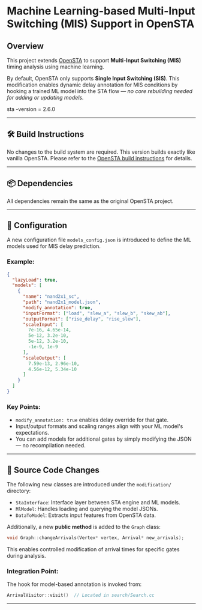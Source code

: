 # Machine Learning-based Multi-Input Switching (MIS) Support in OpenSTA

## Overview

This project extends [OpenSTA](https://github.com/The-OpenROAD-Project/OpenSTA) to support **Multi-Input Switching (MIS)** timing analysis using machine learning. 

By default, OpenSTA only supports **Single Input Switching (SIS)**. This modification enables dynamic delay annotation for MIS conditions by hooking a trained ML model into the STA flow — *no core rebuilding needed for adding or updating models.*


sta -version = 2.6.0

---

## 🛠️ Build Instructions

No changes to the build system are required. This version builds exactly like vanilla OpenSTA. Please refer to the [OpenSTA build instructions](https://github.com/The-OpenROAD-Project/OpenSTA#build-instructions) for details.

---

## 📦 Dependencies

All dependencies remain the same as the original OpenSTA project.

---

## 🔧 Configuration

A new configuration file `models_config.json` is introduced to define the ML models used for MIS delay prediction.

### Example:

```json
{
  "lazyLoad": true,
  "models": [
    {
      "name": "nand2x1_sc",
      "path": "nand2x1_model.json",
      "modify_annotation": true,
      "inputFormat": ["load", "slew_a", "slew_b", "skew_ab"],
      "outputFormat": ["rise_delay", "rise_slew"],
      "scaleInput": [
        7e-16, 4.65e-14,
        5e-12, 3.2e-10,
        5e-12, 3.2e-10,
        -1e-9, 1e-9
      ],
      "scaleOutput": [
        7.59e-13, 2.96e-10,
        4.56e-12, 5.34e-10
      ]
    }
  ]
}
```

### Key Points:
- `modify_annotation: true` enables delay override for that gate.
- Input/output formats and scaling ranges align with your ML model's expectations.
- You can add models for additional gates by simply modifying the JSON — no recompilation needed.

---

## 🧩 Source Code Changes

The following new classes are introduced under the `modification/` directory:

- `StaInterface`: Interface layer between STA engine and ML models.
- `MlModel`: Handles loading and querying the model JSONs.
- `DataToModel`: Extracts input features from OpenSTA data.

Additionally, a new **public method** is added to the `Graph` class:

```cpp
void Graph::changeArrivals(Vertex* vertex, Arrival* new_arrivals);
```

This enables controlled modification of arrival times for specific gates during analysis.

### Integration Point:
The hook for model-based annotation is invoked from:

```cpp
ArrivalVisitor::visit()  // Located in search/Search.cc
```

---




